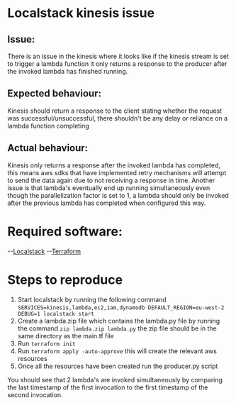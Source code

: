 # Localstack kinesis issue

## Issue:
There is an issue in the kinesis where it looks like if the kinesis stream is set to trigger a lambda function it only returns a response to the producer after the invoked lambda has finished running.

## Expected behaviour:
Kinesis should return a response to the client stating whether the request was successful/unsuccessful, there shouldn't be any delay or reliance on a lambda function completing 

## Actual behaviour:
Kinesis only returns a response after the invoked lambda has completed, this means aws sdks that have implemented retry mechanisms will attempt to send the data again due to not receiving a response in time.
Another issue is that lambda's eventually end up running simultaneously even though the parallelization factor is set to 1, a lambda should only be invoked after the previous lambda has completed when configured this way.

# Required software:
--[Localstack](https://github.com/localstack/localstack) 
--[Terraform](https://www.terraform.io/downloads.html)

# Steps to reproduce
1. Start localstack by running the following command `SERVICES=kinesis,lambda,ec2,iam,dynamodb DEFAULT_REGION=eu-west-2 DEBUG=1 localstack start`
2. Create a lambda.zip file which contains the lambda.py file by running the command `zip lambda.zip lambda.py` the zip file should be in the same directory as the main.tf file
3. Run `terraform init`
4. Run `terraform apply -auto-approve` this will create the relevant aws resources
5. Once all the resources have been created run the producer.py script

You should see that 2 lambda's are invoked simultaneously by comparing the last timestamp of the first invocation to the first timestamp of the second invocation.

